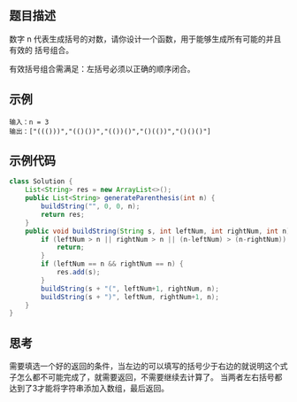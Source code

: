 ## 题目描述
数字 n 代表生成括号的对数，请你设计一个函数，用于能够生成所有可能的并且 有效的 括号组合。

有效括号组合需满足：左括号必须以正确的顺序闭合。

## 示例 
``` text
输入：n = 3
输出：["((()))","(()())","(())()","()(())","()()()"]
```

## 示例代码
``` java
class Solution {
    List<String> res = new ArrayList<>();
    public List<String> generateParenthesis(int n) {
        buildString("", 0, 0, n);
        return res;
    }
    public void buildString(String s, int leftNum, int rightNum, int n) {
        if (leftNum > n || rightNum > n || (n-leftNum) > (n-rightNum)) {
            return;
        }
        if (leftNum == n && rightNum == n) {
            res.add(s);
        }
        buildString(s + "(", leftNum+1, rightNum, n);
        buildString(s + ")", leftNum, rightNum+1, n);
    }
}
```

## 思考
需要填选一个好的返回的条件，当左边的可以填写的括号少于右边的就说明这个式子怎么都不可能完成了，就需要返回，不需要继续去计算了。
当两者左右括号都达到了3才能将字符串添加入数组，最后返回。